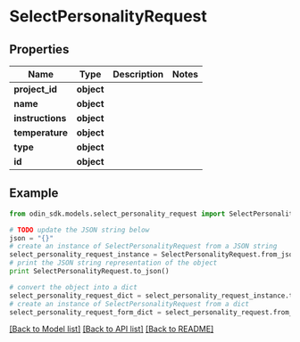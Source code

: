 # SelectPersonalityRequest


## Properties

Name | Type | Description | Notes
------------ | ------------- | ------------- | -------------
**project_id** | **object** |  | 
**name** | **object** |  | 
**instructions** | **object** |  | 
**temperature** | **object** |  | 
**type** | **object** |  | 
**id** | **object** |  | 

## Example

```python
from odin_sdk.models.select_personality_request import SelectPersonalityRequest

# TODO update the JSON string below
json = "{}"
# create an instance of SelectPersonalityRequest from a JSON string
select_personality_request_instance = SelectPersonalityRequest.from_json(json)
# print the JSON string representation of the object
print SelectPersonalityRequest.to_json()

# convert the object into a dict
select_personality_request_dict = select_personality_request_instance.to_dict()
# create an instance of SelectPersonalityRequest from a dict
select_personality_request_form_dict = select_personality_request.from_dict(select_personality_request_dict)
```
[[Back to Model list]](../README.md#documentation-for-models) [[Back to API list]](../README.md#documentation-for-api-endpoints) [[Back to README]](../README.md)


